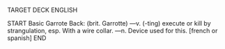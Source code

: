 TARGET DECK
ENGLISH

START
Basic
Garrote
Back: (brit. Garrotte) —v. (-ting) execute or kill by strangulation, esp. With a wire collar. —n. Device used for this. [french or spanish]
END

